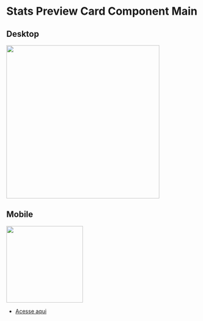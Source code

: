 # Stats Preview Card Component Main

## Desktop

<img src='https://cdn.discordapp.com/attachments/920032936823238658/938183483380076574/unknown.png' width='400px'>

## Mobile

<img src='https://cdn.discordapp.com/attachments/920032936823238658/938183903955517510/unknown.png' width='200px'>

- [Acesse aqui](https://eduardohoths.github.io/front-end-mentor/stats-preview-card-component-main/)

